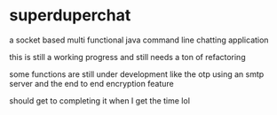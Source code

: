 # superduperchat
a socket based multi functional java command line chatting application

this is still a working progress and still needs a ton of refactoring

some functions are still under development like the otp using an smtp server and the end to end encryption feature

should get to completing it when I get the time lol
